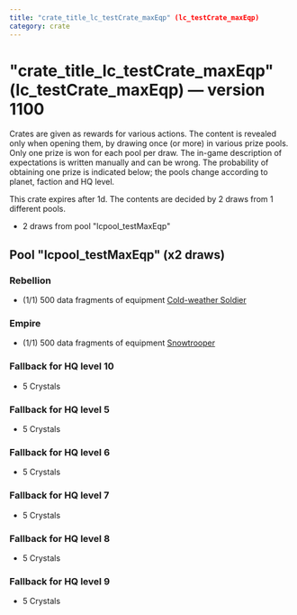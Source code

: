 ```yaml
---
title: "crate_title_lc_testCrate_maxEqp" (lc_testCrate_maxEqp)
category: crate
---
```


# "crate_title_lc_testCrate_maxEqp" (lc_testCrate_maxEqp) — version 1100

Crates are given as rewards for various actions. The content is revealed only when opening them, by drawing once (or more) in various prize pools. Only one prize is won for each pool per draw. The in-game description of expectations is written manually and can be wrong. The probability of obtaining one prize is indicated below; the pools change according to planet, faction and HQ level.

This crate expires after 1d. The contents are decided by 2 draws from 1 different pools.
  * 2 draws from pool "lcpool_testMaxEqp"

## Pool "lcpool_testMaxEqp" (x2 draws)

### Rebellion

  * (1/1) 500 data fragments of equipment [Cold-weather Soldier](eqpRebelEchoBaseSoldier)

### Empire

  * (1/1) 500 data fragments of equipment [Snowtrooper](eqpEmpireSnowtrooper)

### Fallback for HQ level 10

  * 5 Crystals

### Fallback for HQ level 5

  * 5 Crystals

### Fallback for HQ level 6

  * 5 Crystals

### Fallback for HQ level 7

  * 5 Crystals

### Fallback for HQ level 8

  * 5 Crystals

### Fallback for HQ level 9

  * 5 Crystals